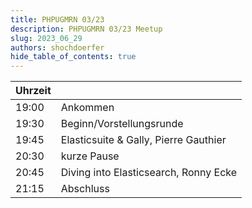 ```yaml
---
title: PHPUGMRN 03/23
description: PHPUGMRN 03/23 Meetup
slug: 2023_06_29
authors: shochdoerfer
hide_table_of_contents: true
---
```


| Uhrzeit |                                        | 
|---------|----------------------------------------|
| 19:00   | Ankommen                               |
| 19:30   | Beginn/Vorstellungsrunde               |
| 19:45   | Elasticsuite & Gally, Pierre Gauthier  |
| 20:30   | kurze Pause                            |
| 20:45   | Diving into Elasticsearch, Ronny Ecke  |
| 21:15   | Abschluss                              |
